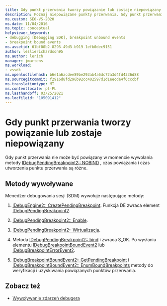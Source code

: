 ```yaml
---
title: Gdy punkt przerwania tworzy powiązanie lub zostaje niepowiązany | Microsoft Docs
description: Poznaj niepowiązane punkty przerwania. Gdy punkt przerwania nie może być powiązany w czasie wywołania, czas powiązania i czas utworzenia punktu przerwania są różne.
ms.custom: SEO-VS-2020
ms.date: 11/04/2016
ms.topic: conceptual
helpviewer_keywords:
- debugging [Debugging SDK], breakpoint unbound events
- breakpoint bound events
ms.assetid: 61bf00b2-8293-49d3-b919-1efb0dec9151
author: leslierichardson95
ms.author: lerich
manager: jmartens
ms.workload:
- vssdk
ms.openlocfilehash: b6e1a6acdee89be293ab4a6dc72a3d4fd4336d88
ms.sourcegitcommit: f2916d8fd296b92cc402597d1d1eecda4f6cccbf
ms.translationtype: MT
ms.contentlocale: pl-PL
ms.lasthandoff: 03/25/2021
ms.locfileid: "105091412"
---
```

# <a name="when-a-breakpoint-binds-or-becomes-unbound"></a>Gdy punkt przerwania tworzy powiązanie lub zostaje niepowiązany
Gdy punkt przerwania nie może być powiązany w momencie wywołania metody [IDebugPendingBreakpoint2:: NOBIND](../../extensibility/debugger/reference/idebugpendingbreakpoint2-canbind.md) , czas powiązania i czas utworzenia punktu przerwania są różne.

## <a name="methods-called"></a>Metody wywoływane
 Menedżer debugowania sesji (SDM) wywołuje następujące metody:

1. [IDebugEngine2:: CreatePendingBreakpoint](../../extensibility/debugger/reference/idebugengine2-creatependingbreakpoint.md). Funkcja DE zwraca element [IDebugPendingBreakpoint2](../../extensibility/debugger/reference/idebugpendingbreakpoint2.md).

2. [IDebugPendingBreakpoint2:: Enable](../../extensibility/debugger/reference/idebugpendingbreakpoint2-enable.md).

3. [IDebugPendingBreakpoint2:: Wirtualizacja](../../extensibility/debugger/reference/idebugpendingbreakpoint2-virtualize.md).

4. Metoda [IDebugPendingBreakpoint2:: bind](../../extensibility/debugger/reference/idebugpendingbreakpoint2-bind.md) i zwraca S_OK. Po wysłaniu elementu [IDebugBreakpointBoundEvent2](../../extensibility/debugger/reference/idebugbreakpointboundevent2.md) lub [IDebugBreakpointErrorEvent2](../../extensibility/debugger/reference/idebugbreakpointerrorevent2.md).

5. [IDebugBreakpointBoundEvent2:: GetPendingBreakpoint](../../extensibility/debugger/reference/idebugbreakpointboundevent2-getpendingbreakpoint.md) i [IDebugBreakpointBoundEvent2:: EnumBoundBreakpoints](../../extensibility/debugger/reference/idebugbreakpointboundevent2-enumboundbreakpoints.md) metody do weryfikacji i uzyskiwania powiązanych punktów przerwania.

## <a name="see-also"></a>Zobacz też
- [Wywoływanie zdarzeń debugera](../../extensibility/debugger/calling-debugger-events.md)
